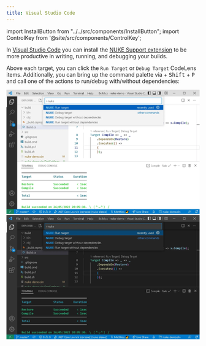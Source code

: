 ```yaml
---
title: Visual Studio Code
---
```


import InstallButton from "../../src/components/InstallButton";
import ControlKey from '@site/src/components/ControlKey';

<InstallButton
    url="vscode:extension/nuke.support"
    install={true}
    event="DR2GVCBB" />

In [Visual Studio Code](https://code.visualstudio.com/) you can install the [NUKE Support extension](https://marketplace.visualstudio.com/items?itemName=nuke.support) to be more productive in writing, running, and debugging your builds.

Above each target, you can click the `Run Target` or `Debug Target` CodeLens items. Additionally, you can bring up the command palette via <ControlKey/> + <kbd>Shift</kbd> + <kbd>P</kbd> and call one of the actions to run/debug with/without dependencies:

![Visual Studio Code](vscode-win-light.webp#gh-light-mode-only)
![Visual Studio Code](vscode-win-dark.webp#gh-dark-mode-only)
